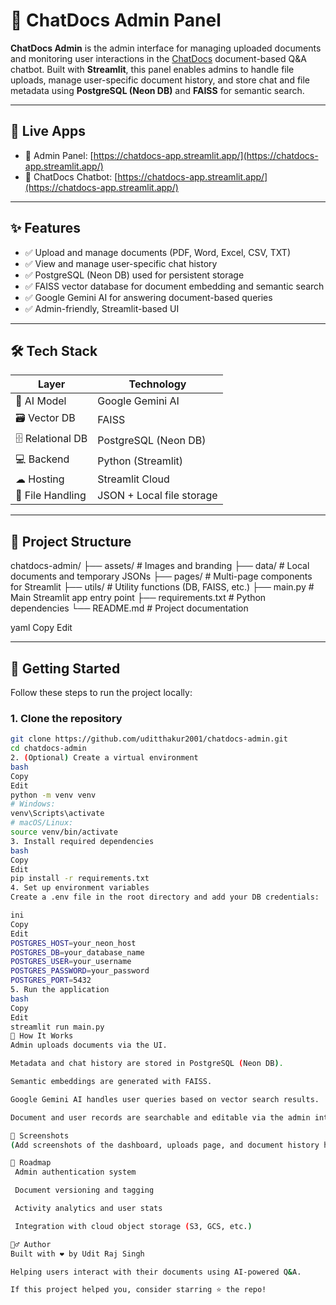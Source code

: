 # 📁 ChatDocs Admin Panel

**ChatDocs Admin** is the admin interface for managing uploaded documents and monitoring user interactions in the [ChatDocs](https://chatdocs-app.streamlit.app/) document-based Q&A chatbot. Built with **Streamlit**, this panel enables admins to handle file uploads, manage user-specific document history, and store chat and file metadata using **PostgreSQL (Neon DB)** and **FAISS** for semantic search.

---

## 🔗 Live Apps

- 🔧 Admin Panel: [https://chatdocs-app.streamlit.app/](https://chatdocs-app.streamlit.app/)
- 💬 ChatDocs Chatbot: [https://chatdocs-app.streamlit.app/](https://chatdocs-app.streamlit.app/)

---

## ✨ Features

- ✅ Upload and manage documents (PDF, Word, Excel, CSV, TXT)
- ✅ View and manage user-specific chat history
- ✅ PostgreSQL (Neon DB) used for persistent storage
- ✅ FAISS vector database for document embedding and semantic search
- ✅ Google Gemini AI for answering document-based queries
- ✅ Admin-friendly, Streamlit-based UI

---

## 🛠 Tech Stack

| Layer             | Technology                |
|-------------------|----------------------------|
| 🧠 AI Model        | Google Gemini AI           |
| 🗃 Vector DB       | FAISS                      |
| 🗄️ Relational DB   | PostgreSQL (Neon DB)       |
| 💻 Backend         | Python (Streamlit)         |
| ☁ Hosting         | Streamlit Cloud            |
| 📁 File Handling   | JSON + Local file storage  |

---

## 📁 Project Structure

chatdocs-admin/
├── assets/ # Images and branding
├── data/ # Local documents and temporary JSONs
├── pages/ # Multi-page components for Streamlit
├── utils/ # Utility functions (DB, FAISS, etc.)
├── main.py # Main Streamlit app entry point
├── requirements.txt # Python dependencies
└── README.md # Project documentation

yaml
Copy
Edit

---

## 🚀 Getting Started

Follow these steps to run the project locally:

### 1. Clone the repository

```bash
git clone https://github.com/uditthakur2001/chatdocs-admin.git
cd chatdocs-admin
2. (Optional) Create a virtual environment
bash
Copy
Edit
python -m venv venv
# Windows:
venv\Scripts\activate
# macOS/Linux:
source venv/bin/activate
3. Install required dependencies
bash
Copy
Edit
pip install -r requirements.txt
4. Set up environment variables
Create a .env file in the root directory and add your DB credentials:

ini
Copy
Edit
POSTGRES_HOST=your_neon_host
POSTGRES_DB=your_database_name
POSTGRES_USER=your_username
POSTGRES_PASSWORD=your_password
POSTGRES_PORT=5432
5. Run the application
bash
Copy
Edit
streamlit run main.py
🧠 How It Works
Admin uploads documents via the UI.

Metadata and chat history are stored in PostgreSQL (Neon DB).

Semantic embeddings are generated with FAISS.

Google Gemini AI handles user queries based on vector search results.

Document and user records are searchable and editable via the admin interface.

📸 Screenshots
(Add screenshots of the dashboard, uploads page, and document history here)

📌 Roadmap
 Admin authentication system

 Document versioning and tagging

 Activity analytics and user stats

 Integration with cloud object storage (S3, GCS, etc.)

🙋‍♂️ Author
Built with ❤️ by Udit Raj Singh

Helping users interact with their documents using AI-powered Q&A.

If this project helped you, consider starring ⭐ the repo!


